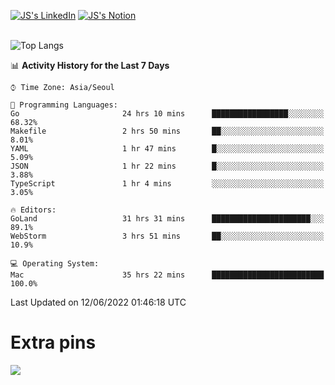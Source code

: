 
[![JS's LinkedIn](https://img.shields.io/badge/LinkedIn-blue?style=for-the-badge&logo=linkedin)](https://www.linkedin.com/in/jaeseung-lee-5a2a32139/) 
[![JS's Notion](https://img.shields.io/badge/Notion-black?style=for-the-badge&logo=notion)](https://bit.ly/ljswiki1) <br><br>
<!-- ![JS's GitHub stats](https://github-readme-stats-lemon-five.vercel.app/api?username=tkxkd0159&hide=contribs,prs,stars,issues&show_icons=true&theme=react&include_all_commits=true)   -->
![Top Langs](https://github-readme-stats-lemon-five.vercel.app/api/top-langs/?username=tkxkd0159&layout=compact&hide=jupyter%20notebook,scss,html,css&langs_count=10)  


<!--START_SECTION:waka-->
📊 **Activity History for the Last 7 Days** 

```text
⌚︎ Time Zone: Asia/Seoul

💬 Programming Languages: 
Go                       24 hrs 10 mins      █████████████████░░░░░░░░   68.32% 
Makefile                 2 hrs 50 mins       ██░░░░░░░░░░░░░░░░░░░░░░░   8.01% 
YAML                     1 hr 47 mins        █░░░░░░░░░░░░░░░░░░░░░░░░   5.09% 
JSON                     1 hr 22 mins        █░░░░░░░░░░░░░░░░░░░░░░░░   3.88% 
TypeScript               1 hr 4 mins         ░░░░░░░░░░░░░░░░░░░░░░░░░   3.05%

🔥 Editors: 
GoLand                   31 hrs 31 mins      ██████████████████████░░░   89.1% 
WebStorm                 3 hrs 51 mins       ██░░░░░░░░░░░░░░░░░░░░░░░   10.9%

💻 Operating System: 
Mac                      35 hrs 22 mins      █████████████████████████   100.0%

```


 Last Updated on 12/06/2022 01:46:18 UTC
<!--END_SECTION:waka-->

# Extra pins
<!-- <a href="https://github.com/tkxkd0159/go-chain">
  <img align="center" src="https://github-readme-stats-lemon-five.vercel.app/api/pin/?username=tkxkd0159&repo=go-chain&theme=react" />
</a> -->
<a href="https://github.com/tkxkd0159/dsalgo">
  <img align="center" src="https://github-readme-stats-lemon-five.vercel.app/api/pin/?username=tkxkd0159&repo=dsalgo&theme=react" />
</a>

<!---
- 🔭 I’m currently working on ...
- 🌱 I’m currently learning blockchain and distributed network
- 👯 I’m looking to collaborate on ...
- 🤔 I’m looking for help with ...
- 💬 Ask me about ...
- 📫 How to reach me: ...
- 😄 Pronouns: ...
- ⚡ Fun fact: ...
-->
